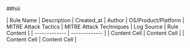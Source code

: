 ##hiii

| Rule Name | Description | Created_at | Author |   OS/Product/Platform | MITRE Attack Tactics | MITRE Attack Techniques | Log Source | Rule Content |
| ------------- | ------------- |
| Content Cell  | Content Cell  |
| Content Cell  | Content Cell  |

